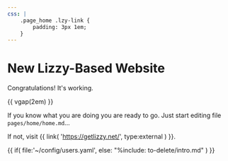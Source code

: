 ```yaml
---
css: |
	.page_home .lzy-link {
		padding: 3px 1em;
	}
---
```


# New Lizzy-Based Website

Congratulations! It's working.

{{ vgap(2em) }}

If you know what you are doing you are ready to go. Just start editing file ``pages/home/home.md``...

If not, visit {{ link( 'https://getlizzy.net/', type:external ) }}.



{{ if( 
    file:'~/config/users.yaml', 
    else: "%include: to-delete/intro.md" 
) }}
